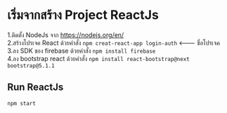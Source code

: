 # เริ่มจากสร้าง Project ReactJs
  1.ติดตั้ง NodeJs จาก https://nodejs.org/en/ </br>
  2.สร้างโปรเจค React ด้วยคำสั่ง `npm creat-react-app login-auth` <--- ชื่อโปรเจค </br>
  3.ลง SDK ของ firebase ด้วยคำสั่ง `npm install firebase ` </br>
  4.ลง bootstrap react ด้วยคำสั่ง `npm install react-bootstrap@next bootstrap@5.1.1 ` </br> 

## Run ReactJs
  `npm start`
  
